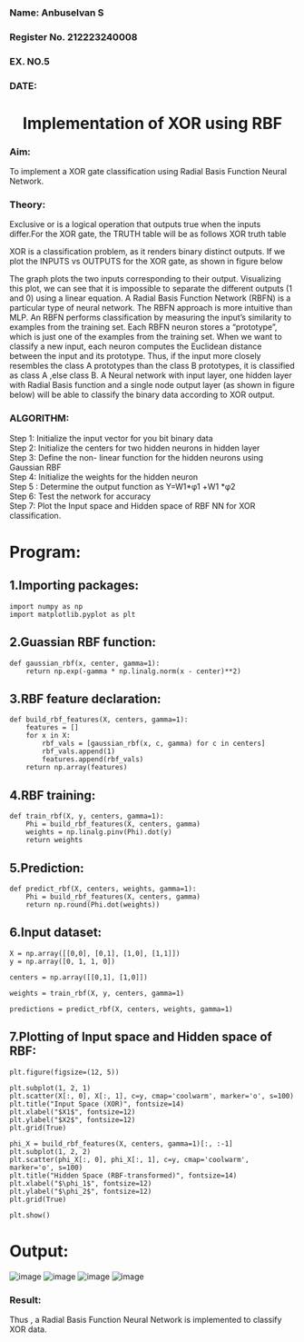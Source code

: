 <H3>Name: Anbuselvan S</H3>
<H3>Register No. 212223240008</H3>
<H3>EX. NO.5</H3>
<H3>DATE:</H3>

<H1 ALIGN =CENTER>Implementation of XOR  using RBF</H1>

<H3>Aim:</H3>
To implement a XOR gate classification using Radial Basis Function  Neural Network.

<H3>Theory:</H3>
<P>Exclusive or is a logical operation that outputs true when the inputs differ.For the XOR gate, the TRUTH table will be as follows XOR truth table </P>

<P>XOR is a classification problem, as it renders binary distinct outputs. If we plot the INPUTS vs OUTPUTS for the XOR gate, as shown in figure below </P>




<P>The graph plots the two inputs corresponding to their output. Visualizing this plot, we can see that it is impossible to separate the different outputs (1 and 0) using a linear equation.
A Radial Basis Function Network (RBFN) is a particular type of neural network. The RBFN approach is more intuitive than MLP. An RBFN performs classification by measuring the input’s similarity to examples from the training set. Each RBFN neuron stores a “prototype”, which is just one of the examples from the training set. When we want to classify a new input, each neuron computes the Euclidean distance between the input and its prototype. Thus, if the input more closely resembles the class A prototypes than the class B prototypes, it is classified as class A ,else class B.
A Neural network with input layer, one hidden layer with Radial Basis function and a single node output layer (as shown in figure below) will be able to classify the binary data according to XOR output.
</P>





<H3>ALGORITHM:</H3>
Step 1: Initialize the input  vector for you bit binary data<Br>
Step 2: Initialize the centers for two hidden neurons in hidden layer<Br>
Step 3: Define the non- linear function for the hidden neurons using Gaussian RBF<br>
Step 4: Initialize the weights for the hidden neuron <br>
Step 5 : Determine the output  function as 
                 Y=W1*φ1 +W1 *φ2 <br>
Step 6: Test the network for accuracy<br>
Step 7: Plot the Input space and Hidden space of RBF NN for XOR classification.

# Program:
## 1.Importing packages:
```
import numpy as np
import matplotlib.pyplot as plt
```
## 2.Guassian RBF function:
```
def gaussian_rbf(x, center, gamma=1):
    return np.exp(-gamma * np.linalg.norm(x - center)**2)
```
## 3.RBF feature declaration:
```
def build_rbf_features(X, centers, gamma=1):
    features = []
    for x in X:
        rbf_vals = [gaussian_rbf(x, c, gamma) for c in centers]
        rbf_vals.append(1)
        features.append(rbf_vals)
    return np.array(features)
```
## 4.RBF training:
```
def train_rbf(X, y, centers, gamma=1):
    Phi = build_rbf_features(X, centers, gamma)
    weights = np.linalg.pinv(Phi).dot(y)
    return weights
```
## 5.Prediction:
```
def predict_rbf(X, centers, weights, gamma=1):
    Phi = build_rbf_features(X, centers, gamma)
    return np.round(Phi.dot(weights))
```
## 6.Input dataset:
```
X = np.array([[0,0], [0,1], [1,0], [1,1]])
y = np.array([0, 1, 1, 0])

centers = np.array([[0,1], [1,0]])

weights = train_rbf(X, y, centers, gamma=1)

predictions = predict_rbf(X, centers, weights, gamma=1)
```
## 7.Plotting of Input space and Hidden space of RBF:
```
plt.figure(figsize=(12, 5))

plt.subplot(1, 2, 1)
plt.scatter(X[:, 0], X[:, 1], c=y, cmap='coolwarm', marker='o', s=100)
plt.title("Input Space (XOR)", fontsize=14)
plt.xlabel("$X1$", fontsize=12)
plt.ylabel("$X2$", fontsize=12)
plt.grid(True)

phi_X = build_rbf_features(X, centers, gamma=1)[:, :-1]
plt.subplot(1, 2, 2)
plt.scatter(phi_X[:, 0], phi_X[:, 1], c=y, cmap='coolwarm', marker='o', s=100)
plt.title("Hidden Space (RBF-transformed)", fontsize=14)
plt.xlabel("$\phi_1$", fontsize=12)
plt.ylabel("$\phi_2$", fontsize=12)
plt.grid(True)

plt.show()
```
# Output:
![image](https://github.com/user-attachments/assets/4a2c022a-d955-4127-9a4b-2c0e1be08428)
![image](https://github.com/user-attachments/assets/e5075f79-1d27-4acc-84ee-496d5db137be)
![image](https://github.com/user-attachments/assets/2f9e40be-3f91-4676-9b15-6673338f3c6d)
![image](https://github.com/user-attachments/assets/8d26e052-ef1c-4b23-a294-94a162cf0084)

<H3>Result:</H3>
Thus , a Radial Basis Function Neural Network is implemented to classify XOR data.








